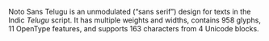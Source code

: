 Noto Sans Telugu is an unmodulated (“sans serif”) design for texts in the Indic _Telugu_ script. It has multiple weights and widths, contains 958 glyphs, 11 OpenType features, and supports 163 characters from 4 Unicode blocks.